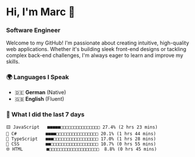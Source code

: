 # Hi, I'm Marc 👋 
### Software Engineer

Welcome to my GitHub! I'm passionate about creating intuitive, high-quality web applications. Whether it's building sleek front-end designs or tackling complex back-end challenges, I'm always eager to learn and improve my skills.  

### 🌍 Languages I Speak  
- 🇩🇪 **German** (Native)  
- 🇬🇧 **English** (Fluent)

### 🤯 What I did the last 7 days

```
🟨 JavaScript   ■■■■■□□□□□□□□□□□□□□□ 27.4% (2 hrs 23 mins)
🔷 C#           ■■■■□□□□□□□□□□□□□□□□ 20.1% (1 hrs 44 mins)
🔷 TypeScript   ■■■□□□□□□□□□□□□□□□□□ 17.0% (1 hrs 28 mins)
🎨 CSS          ■■□□□□□□□□□□□□□□□□□□ 10.7% (0 hrs 55 mins)
🌐 HTML         ■□□□□□□□□□□□□□□□□□□□  8.8% (0 hrs 45 mins)
```